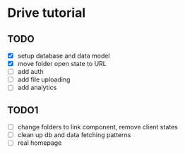 # Drive tutorial

## TODO

- [x] setup database and data model
- [x] move folder open state to URL
- [ ] add auth
- [ ] add file uploading
- [ ] add analytics

## TODO1

- [ ] change folders to link component, remove client states
- [ ] clean up db and data fetching patterns
- [ ] real homepage
